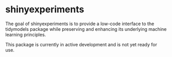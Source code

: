 
<!-- README.md is generated from README.Rmd. Please edit that file -->

# shinyexperiments

<!-- badges: start -->
<!-- badges: end -->

The goal of shinyexperiments is to provide a low-code interface to the
tidymodels package while preserving and enhancing its underlying machine
learning principles.

This package is currently in active development and is not yet ready for
use.
